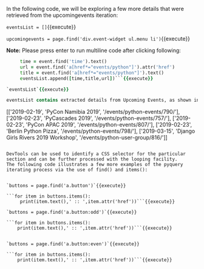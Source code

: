 
In the following code, we will be exploring a few more details that were retrieved from the upcomingevents iteration:


`eventsList = []`{{execute}}

`upcomingevents = page.find('div.event-widget ul.menu li')`{{execute}}

**Note:** Please press enter to run multiline code after clicking following:

```for event in upcomingevents.items():
     time = event.find('time').text()
     url = event.find('a[href*="events/python"]').attr('href')
     title = event.find('a[href*="events/python"]').text()
     eventsList.append([time,title,url])```{{execute}}

`eventsList`{{execute}}

eventsList contains extracted details from Upcoming Events, as shown in the preceding screenshot. The output from eventsList is provided here:

```
[['2019-02-19', 'PyCon Namibia 2019', '/events/python-events/790/'], ['2019-02-23', 'PyCascades 2019', '/events/python-events/757/'],
['2019-02-23', 'PyCon APAC 2019', '/events/python-events/807/'], ['2019-02-23', 'Berlin Python Pizza', '/events/python-events/798/'],
['2019-03-15', 'Django Girls Rivers 2019 Workshop', '/events/python-user-group/816/']]
```

DevTools can be used to identify a CSS selector for the particular section and can be further processed with the looping facility.
The following code illustrates a few more examples of the pyquery iterating process via the use of find() and items():


`buttons = page.find('a.button')`{{execute}}

```for item in buttons.items():
     print(item.text(),' :: ',item.attr('href'))```{{execute}}
 
`buttons = page.find('a.button:odd')`{{execute}}

```for item in buttons.items():
    print(item.text(),' :: ',item.attr('href'))```{{execute}}

 
`buttons = page.find('a.button:even')`{{execute}}

```for item in buttons.items():
    print(item.text(),' :: ',item.attr('href'))```{{execute}}
